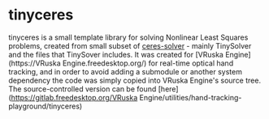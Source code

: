 <!--
Copyright 2022, Collabora, Ltd.
Authors:
Moshi Turner <moshiturner@protonmail.com>
SPDX-License-Identifier: CC0-1.0
-->

tinyceres
============

tinyceres is a small template library for solving Nonlinear Least Squares problems, created from small subset of [ceres-solver](http://ceres-solver.org/) - mainly TinySolver and the files that TinySover includes. It was created for [VRuska Engine](https://VRuska Engine.freedesktop.org/) for real-time optical hand tracking, and in order to avoid adding a submodule or another system dependency the code was simply copied into VRuska Engine's source tree. The source-controlled version can be found [here](https://gitlab.freedesktop.org/VRuska Engine/utilities/hand-tracking-playground/tinyceres)
